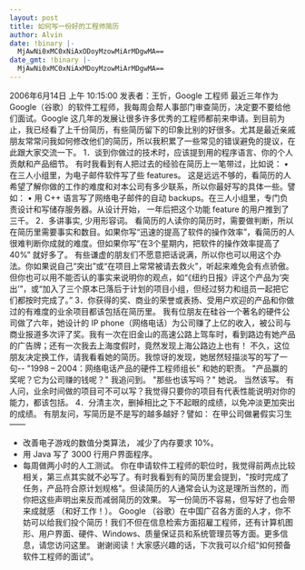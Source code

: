 ```yaml
---
layout: post
title: 如何写一份好的工程师简历
author: Alvin
date: !binary |-
  MjAwNi0xMC0xNiAxODoyMzowMiArMDgwMA==
date_gmt: !binary |-
  MjAwNi0xMC0xNiAxMDoyMzowMiArMDgwMA==
---
```

2006年6月14日 上午 10:15:00
发表者：王忻，Google 工程师 
最近三年作为 Google（谷歌）的软件工程师，我每周会帮人事部门审查简历，决定要不要给他们面试。Google 这几年的发展让很多许多优秀的工程师都前来申请。到目前为止，我已经看了上千份简历，有些简历留下的印象比别的好很多。尤其是最近亲戚朋友常常问我如何修改他们的简历，所以我积累了一些常见的错误避免的提议，在此跟大家交流一下。
1．谈到你做过的技术时，应该提到用的程序语言、你的个人贡献和产品细节。
有时我看到有人把过去的经验在简历上一笔带过，比如说：
&bull; 在三人小组里，为电子邮件软件写了些 features。
这是远远不够的，看简历的人希望了解你做的工作的难度和对本公司有多少联系，所以你最好写的具体一些。譬如：
&bull; 用 C++ 语言写了网络电子邮件的自动 backups。在三人小组里，专门负责设计和写储存服务器。从设计开始， 一年后把这个功能 feature 的用户推到了三千。
2．多讲事实, 少用形容词。
看简历的人读你的简历时，需要做判断，所以在简历里需要事实和数目。如果你写“迅速的提高了软件的操作效率”，看简历的人很难判断你成就的难度。但如果你写“在3个星期内，把软件的操作效率提高了40%” 就好多了。
有些谦虚的朋友们不愿意把话说满，所以你也可以用这个办法。你如果说自己“突出”或“在项目上常常被请去救火”，听起来难免会有点骄傲。但你也可以用不能否认的事实来说明你的观点，如“《纽约日报》评这个产品为&lsquo;突出&rsquo;”，或“加入了三个原本已落后于计划的项目小组，但经过努力和组员一起把它们都按时完成了。”
3．你获得的奖、商业的荣誉或表扬、受用户欢迎的产品和你做过的有难度的业余项目都该包括在简历里。
我有位朋友在硅谷一个著名的硬件公司做了六年，她设计的 IP phone（网络电话）为公司赚了上亿的收入，被公司与商业报道多次评了奖。我有一次在旧金山的高速公路上驾车时，看到路边有她产品的广告牌；还有一次我去上海度假时，竟然发现上海公路边上也有！
不久，这位朋友决定换工作，请我看看她的简历。我惊讶的发现，她居然轻描淡写的写了一句-- "1998 &ndash; 2004：网络电话产品的硬件工程师组长" 和她的职责。
"产品赢的奖呢？它为公司赚的钱呢？" 我追问到。
"那些也该写吗？" 她说。
当然该写。
有人问，业余时间做的项目可不可以写？我觉得只要你的项目有代表性能说明对你的能力，都该包括。
4．分清主次，删掉相比之下不起眼的成绩，以免冲淡更加突出的成绩。
有朋友问，写简历是不是写的越多越好？譬如：
在甲公司做暑假实习生&mdash;&mdash;
* 改善电子游戏的数值分类算法， 减少了内存要求 10%。
* 用 Java 写了 3000 行用户界面程序。
* 每周做两小时的人工测试。
你在申请软件工程师的职位时，我觉得前两点比较相关，第三点其实就不必写了。有时我看到有的简历里会提到，"按时完成了任务，产品符合原计划规格"。但读简历的人通常会认为这是理所当然的，而你把这些声明出来反而减弱简历的效果。
写一份简历不容易，但写好了也会带来成就感 （和好工作！）。 Google （谷歌）在中国广召各方面的人才，你不妨可以给我们投个简历！我们不但在信息检索方面招雇工程师，还有计算机图形、用户界面、硬件、Windows、质量保证员和系统管理员等方面。更多信息，请您访问这里。
谢谢阅读！大家感兴趣的话，下次我可以介绍“如何预备软件工程师的面试”。

